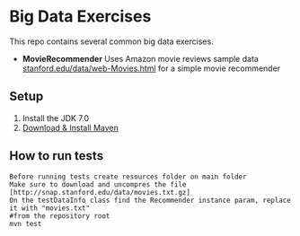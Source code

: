 # Big Data Exercises

This repo contains several common big data exercises.

* **MovieRecommender** Uses Amazon movie reviews sample data   [stanford.edu/data/web-Movies.html](http://snap.stanford.edu/data/web-Movies.html) for a simple movie recommender

    
 
 
## Setup

1. Install the  JDK 7.0
2. [Download & Install Maven](http://maven.apache.org/download.cgi)
   
 
## How to run tests

    Before running tests create resources folder on main folder
    Make sure to download and uncompres the file [http://snap.stanford.edu/data/movies.txt.gz]
    On the testDataInfo class find the Recommender instance param, replace it with "movies.txt"
    #from the repository root 
    mvn test

